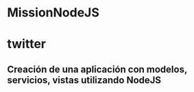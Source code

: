 # MissionNodeJS
# twitter

## Creación de una aplicación con modelos, servicios, vistas utilizando NodeJS
